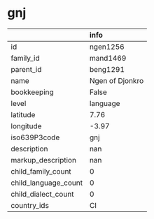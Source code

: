 # gnj
|                      | info            |
|:---------------------|:----------------|
| id                   | ngen1256        |
| family_id            | mand1469        |
| parent_id            | beng1291        |
| name                 | Ngen of Djonkro |
| bookkeeping          | False           |
| level                | language        |
| latitude             | 7.76            |
| longitude            | -3.97           |
| iso639P3code         | gnj             |
| description          | nan             |
| markup_description   | nan             |
| child_family_count   | 0               |
| child_language_count | 0               |
| child_dialect_count  | 0               |
| country_ids          | CI              |